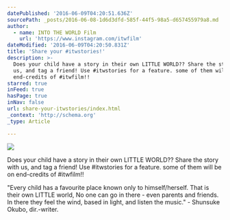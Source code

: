 ```yaml
---
datePublished: '2016-06-09T04:20:51.636Z'
sourcePath: _posts/2016-06-08-1d6d3dfd-585f-44f5-98a5-d657455979a8.md
author:
  - name: INTO THE WORLD Film
    url: 'https://www.instagram.com/itwfilm'
dateModified: '2016-06-09T04:20:50.831Z'
title: 'Share your #itwstories!'
description: >-
  Does your child have a story in their own LITTLE WORLD?? Share the story with
  us, and tag a friend! Use #itwstories for a feature. some of them will be on
  end-credits of #itwfilm!!
starred: true
inFeed: true
hasPage: true
inNav: false
url: share-your-itwstories/index.html
_context: 'http://schema.org'
_type: Article

---
```

![](https://the-grid-user-content.s3-us-west-2.amazonaws.com/1fc3970a-ec41-430e-a2b3-99c4ef56cd51.jpg)

Does your child have a story in their own LITTLE WORLD?? Share the story with us, and tag a friend! Use \#itwstories for a feature. some of them will be on end-credits of \#itwfilm!!

"Every child has a favourite place known only to himself/herself. That is their own LITTLE world, No one can go in there - even parents and friends. In there they feel the wind, based in light, and listen the music." - Shunsuke Okubo, dir.-writer.